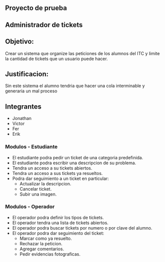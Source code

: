 ## Proyecto de prueba


## Administrador de tickets

## Objetivo:

Crear un sistema que organize las peticiones de los alumnos del ITC y limite la cantidad de tickets que un usuario puede hacer.


## Justificacion:

Sin este sistema el alumno tendria que hacer una cola interminable y generaria un mal proceso

## Integrantes

* Jonathan
* Victor
* Fer
* Erik

### Modulos - Estudiante

* El estudiante podra pedir un ticket de una categoria predefinida.
* El estudiante podra escribir una descripcion de su problema.
* Tendra un acceso a su tickets abiertos.
* Tendra un acceso a sus tickets ya resueltos.
* Podra dar seguimiento a un ticket en particular:
    * Actualizar la descripcion.
    * Cancelar ticket.
    * Subir una imagen. 

### Modulos - Operador

* El operador podra definir los tipos de tickets.
* El operador tendra una lista de tickets abiertos.
* El operador podra buscar tickets por numero o por clave del alumno.
* El operador podra dar seguimiento del ticket:
    * Marcar como ya resuelto.
    * Rechazar la peticion.
    * Agregar comentarios.
    * Pedir evidencias fotograficas.
    